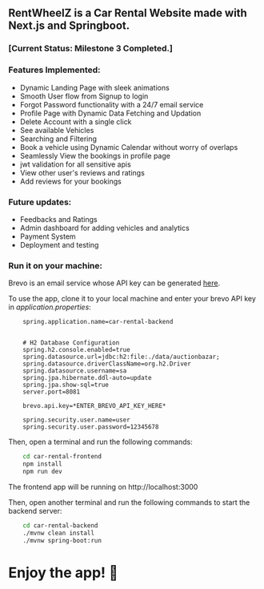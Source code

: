 ## RentWheelZ is a Car Rental Website made with Next.js and Springboot. 


### [Current Status: Milestone 3 Completed.]

### Features Implemented: 
- Dynamic Landing Page with sleek animations
- Smooth User flow from Signup to login
- Forgot Password functionality with a 24/7 email service
- Profile Page with Dynamic Data Fetching and Updation
- Delete Account with a single click
- See available Vehicles
- Searching and Filtering
- Book a vehicle using Dynamic Calendar without worry of overlaps
- Seamlessly View the bookings in profile page
- jwt validation for all sensitive apis
- View other user's reviews and ratings 
- Add reviews for your bookings

### Future updates:
- Feedbacks and Ratings
- Admin dashboard for adding vehicles and analytics
- Payment System
- Deployment and testing


### Run it on your machine:


Brevo is an email service whose API key can be generated [here](https://www.brevo.com/).

To use the app, clone it to your local machine and enter your brevo API key in *application.properties*:
```properties
    spring.application.name=car-rental-backend


    # H2 Database Configuration
    spring.h2.console.enabled=true
    spring.datasource.url=jdbc:h2:file:./data/auctionbazar;
    spring.datasource.driverClassName=org.h2.Driver
    spring.datasource.username=sa
    spring.jpa.hibernate.ddl-auto=update
    spring.jpa.show-sql=true
    server.port=8081
    
    brevo.api.key=*ENTER_BREVO_API_KEY_HERE*
    
    spring.security.user.name=user
    spring.security.user.password=12345678
```


Then, open a terminal and run the following commands:

```bash
    cd car-rental-frontend
    npm install
    npm run dev
```

The frontend app will be running on http://localhost:3000

Then, open another terminal and run the following commands to start the backend server:

```bash
    cd car-rental-backend
    ./mvnw clean install
    ./mvnw spring-boot:run

```


# Enjoy the app! 🚗
